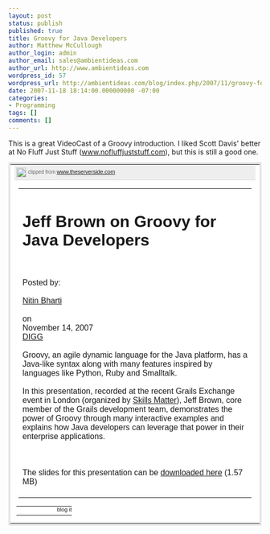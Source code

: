 ```yaml
---
layout: post
status: publish
published: true
title: Groovy for Java Developers
author: Matthew McCullough
author_login: admin
author_email: sales@ambientideas.com
author_url: http://www.ambientideas.com
wordpress_id: 57
wordpress_url: http://ambientideas.com/blog/index.php/2007/11/groovy-for-java-developers/
date: 2007-11-18 18:14:00.000000000 -07:00
categories:
- Programming
tags: []
comments: []
---
```

<div > This is a great VideoCast of a Groovy introduction.  I liked Scott Davis' better at No Fluff Just Stuff (<a href="http://www.nofluffjuststuff.com" rel="nofollow" target="_blank">www.nofluffjuststuff.com</a>), but this is still a good one. </div><table cellpadding="0" cellspacing="0" style="margin: 12px 0px; font-family: arial; color: #333333; background: #ffffff; border: solid 4px #e5e5e5; width: 100%; clear: left;"><tr><td valign="top"><!-- BEGIN_CLIP_CONTENT ID:ED8DA1F6-2E77-40E9-9C4B-F949F2D9428A:0 CLIPMARKS.COM --><div class="CM_CTB_Content_Wrap" style="margin: 0px; padding: 0px;background-color: #ffffff;"><div style="border-bottom: solid 1px #dcdcdc; white-space: nowrap; margin-bottom: 8px; background-color: #eeeeee ;background-image: url(http://clipmarks.com/images/source-bg.gif); background-repeat: repeat-x; height: 24px; line-height: 24px; vertical-align: middle; padding-bottom: 4px; color: #666666; font-size: 10px;" ><a href="http://clipmarks.com/clip-to-blog/" title="clipmarks' clip-to-blog"><img src="http://content.clipmarks.com/blog_icon/9a555c32-38f3-41ae-861c-f54313ba931a/ED8DA1F6-2E77-40E9-9C4B-F949F2D9428A/" alt="" width="19" height="19" border="0" style="vertical-align: middle; margin: 0px 4px; display: inline; border: none; float:none;" /></a>clipped from <a title="http://www.theserverside.com/news/thread.tss?thread_id=47576" href="http://www.theserverside.com/news/thread.tss?thread_id=47576" style="font-size: 11px;">www.theserverside.com</a></div><blockquote style="text-align: left; padding: 0px 8px; margin: 4px 0px 8px 0px; background: transparent; border: none;" cite="http://www.theserverside.com/news/thread.tss?thread_id=47576"><table background="undefined" bgcolor=""><tr><TD colspan="2"><H1>Jeff Brown on Groovy for Java Developers</H1><br /><DIV class="iteminfo"><br />        Posted by:<br />        <A title="view Nitin Bharti's recent threads ..." href="http://www.theserverside.com/user/userthreads.tss?user_id=107747"><br />         Nitin Bharti<br />        </A><br />        on<br />        November 14, 2007<br /><A href="javascript:alert('This link contains javascript. Please visit the clip source to follow this link.');" target="_self" title=" Add this page to digg.com bookmarks ">DIGG</A><br /></DIV><DIV><br />Groovy, an agile dynamic language for the Java platform, has a Java-like syntax along with many features inspired by languages like Python, Ruby and Smalltalk. </DIV><BR /><DIV>In this presentation, recorded at the recent Grails Exchange event in London (organized by <A href="http://www.skillsmatter.com/">Skills Matter</A>), Jeff Brown, core member of the Grails development team, demonstrates the power of Groovy through many interactive examples and explains how Java developers can leverage that power in their enterprise applications.</DIV><BR /><a href="http://video.google.com/googleplayer.swf?docId=5667345668214393071&hl=en-GB" class="abp-objtab-03467860773103154 visible ontop" title="Click here to block this object with Adblock Plus"></a> <BR /><BR />The slides for this presentation can be <A href="http://www.grails-exchange.com/files/JeffBrown%20-%20GroovyForJavaProgrammers_GrailsExchange.pdf">downloaded here</A> (1.57 MB)<br /><br /></TD></tr></table></blockquote></div><div style="margin: 0px 6px 6px 4px;"><table style="font-size: 11px;border-spacing: 0px;padding: 0px;" cellpadding="0" cellspacing="0" width="100%"><tr><td style="background:transparent;border-width:0px;padding:0px;">&nbsp;</td><td align="right" style="background:transparent;border-width:0px;padding:0px;width:107px" width="107"><a href="http://clipmarks.com/share/ED8DA1F6-2E77-40E9-9C4B-F949F2D9428A/blog/" title="blog or email this clip"><img src="http://content5.clipmarks.com/images/c2b-foot.png" border="0" alt="blog it" width="107" height="17" style="border-width:0px;padding:0px;margin:0px;" /></a></td></tr></table></div><!-- END_CLIP_CONTENT --></td></tr></table>
